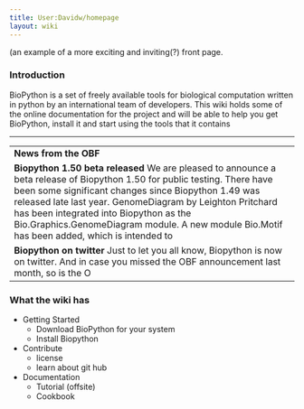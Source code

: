 ```yaml
---
title: User:Davidw/homepage
layout: wiki
---
```


(an example of a more exciting and inviting(?) front page.

### Introduction

BioPython is a set of freely available tools for biological computation
written in python by an international team of developers. This wiki
holds some of the online documentation for the project and will be able
to help you get BioPython, install it and start using the tools that it
contains

------------------------------------------------------------------------

|                                                                                                                                                                                                                                                                                                                                                                                          |
|------------------------------------------------------------------------------------------------------------------------------------------------------------------------------------------------------------------------------------------------------------------------------------------------------------------------------------------------------------------------------------------|
| **News from the OBF**                                                                                                                                                                                                                                                                                                                                                                    |
| **Biopython 1.50 beta released** We are pleased to announce a beta release of Biopython 1.50 for public testing. There have been some significant changes since Biopython 1.49 was released late last year. GenomeDiagram by Leighton Pritchard has been integrated into Biopython as the Bio.Graphics.GenomeDiagram module. A new module Bio.Motif has been added, which is intended to |
| **Biopython on twitter** Just to let you all know, Biopython is now on twitter. And in case you missed the OBF announcement last month, so is the O|B|F News feed (and BioPerl). You are welcome to follow us (all) on twitter. I'd also like to remind people there are news feeds.                                                                                                     |

### What the wiki has

-   Getting Started
    -   Download BioPython for your system
    -   Install Biopython
-   Contribute
    -   license
    -   learn about git hub
-   Documentation
    -   Tutorial (offsite)
    -   Cookbook

